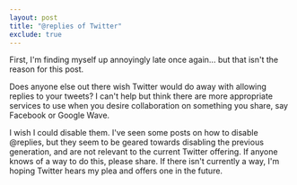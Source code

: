 ```yaml
---
layout: post
title: "@replies of Twitter"
exclude: true
---
```


First, I'm finding myself up annoyingly late once again... but that isn't the reason for this post.

Does anyone else out there wish Twitter would do away with allowing replies to your tweets?  I can't help but think there are more appropriate services to use when you desire collaboration on something you share, say Facebook or Google Wave.

I wish I could disable them.  I've seen some posts on how to disable @replies, but they seem to be geared towards disabling the previous generation, and are not relevant to the current Twitter offering.  If anyone knows of a way to do this, please share.  If there isn't currently a way, I'm hoping Twitter hears my plea and offers one in the future.